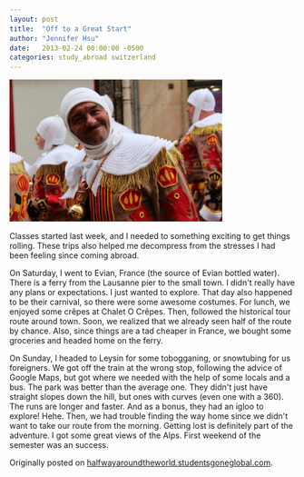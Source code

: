 ```yaml
---
layout: post
title:  "Off to a Great Start"
author: "Jennifer Hsu"
date:   2013-02-24 00:00:00 -0500
categories: study_abroad switzerland
---
```

<p class="centered"><img src="/images/blog_posts/2013-02-24-off-to-a-great-start-img-1.jpg" alt="Evian Carnival" style="height: 250px;" /></p>

Classes started last week, and I needed to something exciting to get things rolling. These trips also helped me decompress from the stresses I had been feeling since coming abroad.

On Saturday, I went to Evian, France (the source of Evian bottled water). There is a ferry from the Lausanne pier to the small town. I didn't really have any plans or expectations. I just wanted to explore. That day also happened to be their carnival, so there were some awesome costumes. For lunch, we enjoyed some crêpes at Chalet O Crêpes. Then, followed the historical tour route around town. Soon, we realized that we already seen half of the route by chance. Also, since things are a tad cheaper in France, we bought some groceries and headed home on the ferry.

On Sunday, I headed to Leysin for some tobogganing, or snowtubing for us foreigners. We got off the train at the wrong stop, following the advice of Google Maps, but got where we needed with the help of some locals and a bus. The park was better than the average one. They didn't just have straight slopes down the hill, but ones with curves (even one with a 360). The runs are longer and faster. And as a bonus, they had an igloo to explore! Hehe. Then, we had trouble finding the way home since we didn't want to take our route from the morning. Getting lost is definitely part of the adventure. I got some great views of the Alps. First weekend of the semester was an success.

Originally posted on [halfwayaroundtheworld.studentsgoneglobal.com](https://sonder.io/p/post/535ec004-fa94-4f4b-bfef-b2ad60199043).
